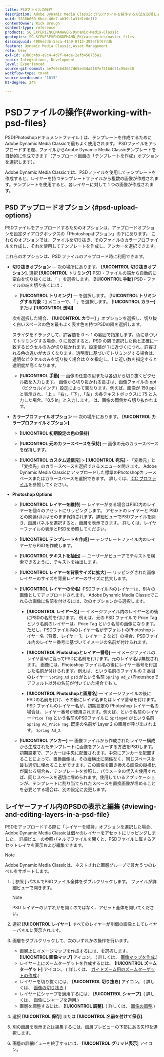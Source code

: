 ```yaml
---
title: PSDファイルの操作
description: Adobe Dynamic Media ClassicでPSDファイルを操作する方法を説明します。
uuid: 5836b660-6bca-46e7-ab39-1a31d1e0cff2
contentOwner: Rick Brough
content-type: reference
products: SG_EXPERIENCEMANAGER/Dynamic-Media-Classic
geptopics: SG_SCENESEVENONDEMAND_PK/categories/master_files
discoiquuid: 4086e3db-5aca-41a0-8f15-302afbf67ddb
feature: Dynamic Media Classic,Asset Management
role: User
exl-id: e3b8c4b9-e9c4-4d7f-84de-2efb456755a1
topic: Integrations, Development
level: Experienced
source-git-commit: ae7d0c6d3047d68ed3da4187ef516dc51c95de30
workflow-type: tm+mt
source-wordcount: '1015'
ht-degree: 24%

---
```


# PSDファイルの操作{#working-with-psd-files}

<!--   USED TO BE AN OPTION UNDER COLOR PROFILE OPTIONS * **Convert To sRGB (default)** - Converts to sRGB (Standard Red Green Blue). sRGB is the recommended color space for displaying images on web pages. -->

PSD(Photoshopドキュメントファイル ) は、テンプレートを作成するためにAdobe Dynamic Media Classicで最もよく使用されます。 PSDファイルをアップロードする際、ファイルからAdobe Dynamic Media Classicテンプレートを自動的に作成できます（アップロード画面の「テンプレートを作成」オプションを選択します）。

Adobe Dynamic Media Classicでは、PSDファイルを使用してテンプレートを作成すると、レイヤーを持つテンプレートファイルから複数の画像が作成されます。テンプレートを使用すると、各レイヤーに対して 1 つの画像が作成されます。

## PSD アップロードオプション {#psd-upload-options}

PSDファイルをアップロードするためのオプションは、アップロードオプションを設定ダイアログボックスの「Photoshopオプション」の下にあります。 これらのオプションでは、ファイルを切り抜き、そのファイルのカラープロファイルを作成し、それを使用してテンプレートを作成し、アンカーを選択できます。

これらのオプションは、PSD ファイルのアップロード時に利用できます。

* **切り抜きオプション**  — 次の場所にあります。 **[!UICONTROL 切り抜きオプション]**. 選択 **[!UICONTROL トリミング]** PSD・ファイルの端から自動的に空白を切り抜くには、「 」を選択します。 **[!UICONTROL 手動]** PSD・ファイルの端を切り抜くには：

   * **[!UICONTROL トリミング]**  — を選択します。 **[!UICONTROL トリミングする対象：]** メニューで、「 」を選択します。 **[!UICONTROL カラー]** または **[!UICONTROL 透明]**.

  次を選択した場合、 **[!UICONTROL カラー]** 」オプションを選択し、切り抜く白いスペースの色を最もよく表す色を持つPSDの隅を選択します。

  スライダをドラッグして、許容値を 0 ～ 1 の範囲で指定します。色に基づいてトリミングする場合、0 に設定すると、PSD の隅で選択した色と正確に一致するピクセルのみが切り抜かれます。設定値が 1 に近づくにつれ、許容される色の違いが大きくなります。透明度に基づいてトリミングする場合は、透明なピクセルのみを切り抜く場合は 0 を指定し、1 に近い数を指定すると透明度が高くなります。

   * **[!UICONTROL 手動]**  — 画像の任意の辺または各辺から切り抜くピクセル数を入力します。 画像から切り抜かれる長さは、画像ファイルの ppi（ピクセル/インチ）設定によって異なります。例えば、画像が 150 ppi と表示され、「上」、「右」、「下」、「左」の各テキストボックスに 75 と入力した場合、「0.5 in」と入力します。 は、画像の両側から切り抜かれます。

* **カラープロファイルオプション**  — 次の場所にあります。 **[!UICONTROL カラープロファイルオプション]**.

   * **[!UICONTROL 初期設定の色の保持]**

   * **[!UICONTROL 元のカラースペースを保持]**  — 画像の元のカラースペースを保持します。

   * **[!UICONTROL カスタム送信元]** > **[!UICONTROL 宛先]** - 「変換元」と「変換先」のカラースペースを選択できるメニューを開きます。 Adobe Dynamic Media Classicにアップロードした標準のPhotoshopカラースペースまたはカラースペースを選択できます。 詳しくは、[ICC プロファイル](/help/using/icc-profiles.md)を参照してください。

* **Photoshop Options**

   * **[!UICONTROL レイヤーを維持]**  — レイヤーがある場合はPSD内のレイヤーを個々のアセットにリッピングします。 アセットのレイヤーと PSD との関連付けはそのまま保持されます。詳細ビューでPSDファイルを開き、画層パネルを選択すると、画層を表示できます。 詳しくは、レイヤーファイルの表示とPSDを参照してください。

   * **[!UICONTROL テンプレートを作成]**  — テンプレートファイル内のレイヤーからPSDを作成します。

   * **[!UICONTROL テキストを抽出]**  — ユーザーがビューアでテキストを検索できるように、テキストを抽出します。

   * **[!UICONTROL レイヤーを背景サイズに拡大]**  — リッピングされた画像レイヤーのサイズを背景レイヤーのサイズに拡大します。

   * **[!UICONTROL レイヤーの命名]** :PSDファイル内のレイヤーは、別々の画像としてアップロードされます。 Adobe Dynamic Media Classicでこれらの画像に名前を付けるには、次のオプションから選択します。

      * **[!UICONTROL レイヤー名]**  — イメージファイル内のレイヤー名の後にPSDの名前を付けます。 例えば、元の PSD ファイルで Price Tag という名前のレイヤーは、Price Tag という名前の画像になります。ただし、PSDファイル内のレイヤー名がデフォルトのPhotoshopレイヤー名（背景、レイヤー 1、レイヤー 2 など）の場合、PSDファイル内のレイヤー番号に基づいてイメージの名前が付けられます。 <!-- not their default layer names -->

      * **[!UICONTROL Photoshopとレイヤー番号]**  — イメージファイルのレイヤ番号に従ってPSDに名前を付けます。元のレイヤ名は無視されます。 画像には、Photoshop ファイル名の後にレイヤー番号を付加した名前が付けられます。例えば、という名前のファイルの 2 番目のレイヤー `Spring Ad.psd` がという名前 `Spring Ad_2` (Photoshopでデフォルト以外の名前が付いていた場合でも )。

      * **[!UICONTROL Photoshopと画層名]**  — イメージファイルの後にPSDの名前を付け、その後にレイヤ名またはレイヤ番号を付けます。 PSD ファイルのレイヤー名が、初期設定の Photoshop レイヤー名の場合は、レイヤー番号が使用されます。例えば、という名前のレイヤー `Price Tag` という名前のPSDファイルに `SpringAd` がという名前 `Spring Ad_Price Tag`. 既定の名前が Layer 2 の画層が呼び出されます。 `Spring Ad_2`.

   * **[!UICONTROL アンカー]**  — 画像ファイルから作成されたレイヤー構成から生成されたテンプレートに画像をアンカーする方法をPSDします。 初期設定で、アンカーは中央に配置されます。中央にアンカーを配置することによって、置換画像は、その縦横比に関係なく、同じスペースを最も適切に埋めることができます。この画像を置き換える画像の縦横比が異なる場合も、テンプレートを参照し、パラメータの代入を使用すれば、同じスペースを適切に埋められます。使用しているアプリケーションが、テンプレートに割り当てられたスペースを置換画像が埋めることを必要とする場合は、別の設定に変更します。

## レイヤーファイル内のPSDの表示と編集 {#viewing-and-editing-layers-in-a-psd-file}

PSDをアップロードする際に「レイヤーを維持」オプションを選択した場合、Adobe Dynamic Media Classicは個々のレイヤーをアセットにリッピングしました。 詳細ビューの参照パネルでファイルを開くと、PSDファイルに属するアセットレイヤを表示および編集できます。

>[!NOTE]
>
>Adobe Dynamic Media Classicは、ネストされた画層グループで最大 5 つのレベルをサポートします。

1. [ 参照 ] パネルでPSDファイル全体をダブルクリックします。 ファイルが詳細ビューで開きます。

   >[!NOTE]
   >
   >PSD レイヤーのいずれかを開くのではなく、アセット全体を開いてください。

1. 選択 **[!UICONTROL レイヤー]**. すべてのレイヤーが別個の画像としてレイヤーパネルに表示されます。
1. 画層をダブルクリックして、次のいずれかの操作を行います。

   * 画層上にイメージマップを作成するには、を選択します。 **[!UICONTROL 画像マップ]** アイコン。 ( 詳しくは、 [画像マップを作成](creating-image-maps.md#creating_image_maps).)
   * レイヤー上にズームターゲットを作成するには、 **[!UICONTROL ズームターゲット]** アイコン。 ( 詳しくは、 [ガイドズーム用のズームターゲットの作成](creating-zoom-targets-guided-zoom.md#creating_zoom_targets_for_guided_zoom).)
   * レイヤーを切り抜くには、 **[!UICONTROL 切り抜き]** アイコン。 ( 詳しくは、 [画像の切り抜き](cropping-image.md#cropping_an_image).)
   * レイヤーにシャープを適用するには、 **[!UICONTROL シャープ]**. ( 詳しくは、 [画像にシャープを適用](sharpening-image.md#sharpening_an_image).)
   * 画層を調整するには、 **[!UICONTROL 調整]**. ( 詳しくは、 [画像の調整](adjusting-image.md#adjusting_an_image).)

1. 選択 **[!UICONTROL 保存]** または **[!UICONTROL 名前を付けて保存]**.
1. 別の画層を表示または編集するには、画層プレビューの下部にある矢印を選択します。
1. 画層の詳細ビューを終了するには、 **[!UICONTROL グリッド表示]** アイコン。
